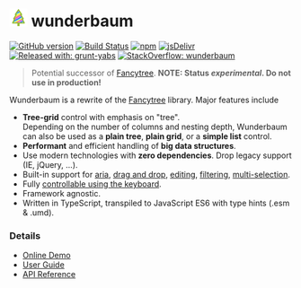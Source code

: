 # ![](docs/assets/tree_logo_32.png) wunderbaum
[![GitHub version](https://badge.fury.io/gh/mar10%2Fwunderbaum.svg)](https://github.com/mar10/wunderbaum/releases/latest)
[![Build Status](https://travis-ci.com/mar10/wunderbaum.svg?branch=master)](https://travis-ci.com/github/mar10/wunderbaum)
[![npm](https://img.shields.io/npm/dm/jquery.wunderbaum.svg)](https://www.npmjs.com/package/jquery.wunderbaum)
[![jsDelivr](https://data.jsdelivr.com/v1/package/npm/jquery.wunderbaum/badge)](https://www.jsdelivr.com/package/npm/jquery.wunderbaum)
[![Released with: grunt-yabs](https://img.shields.io/badge/released%20with-grunt--yabs-yellowgreen)](https://github.com/mar10/grunt-yabs)
[![StackOverflow: wunderbaum](https://img.shields.io/badge/StackOverflow-wunderbaum-blue.svg)](https://stackoverflow.com/questions/tagged/wunderbaum)

> Potential successor of [Fancytree](https://github.com/mar10/fancytree).
> **NOTE: Status _experimental_. Do not use in production!**

<!-- https://de.wikipedia.org/wiki/Wunderbaum -->

Wunderbaum is a rewrite of the [Fancytree](https://github.com/mar10/fancytree)
library. Major features include

- **Tree-grid** control with emphasis on "tree".<br>
  Depending on the number of columns and nesting depth, Wunderbaum can also be
  used as a **plain tree**, **plain grid**, or a **simple list** control.
- **Performant** and efficient handling of **big data structures**.
- Use modern technologies with **zero dependencies**.
  Drop legacy support (IE, jQuery, ...).
- Built-in support for
  [aria](https://www.w3.org/TR/wai-aria-1.1/),
  [drag and drop](https://mar10.github.io/wunderbaum/#/tutorial/tutorial_dnd),
  [editing](https://mar10.github.io/wunderbaum/#/tutorial/tutorial_edit),
  [filtering](https://mar10.github.io/wunderbaum/#/tutorial/tutorial_filter),
  [multi-selection](https://mar10.github.io/wunderbaum/#/tutorial/tutorial_select).
- Fully [controllable using the keyboard](https://mar10.github.io/wunderbaum/#/tutorial/tutorial_keyboard).
- Framework agnostic.
- Written in TypeScript, transpiled to JavaScript ES6 with type hints (.esm & .umd).
  <!-- - Good documentation. -->
  <!-- - Decent test coverage. -->

### Details

- [Online Demo](https://mar10.github.io/wunderbaum/demo/)
- [User Guide](https://mar10.github.io/wunderbaum/)
- [API Reference](https://mar10.github.io/wunderbaum/api/index.html)

